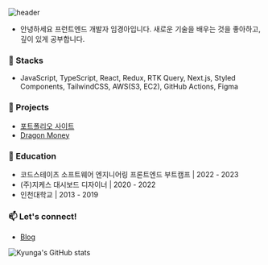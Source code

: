 ![header](https://capsule-render.vercel.app/api?type=soft&color=auto&height=150&section=header&text=KyungaIM&fontSize=70&animation=twinkling)
- 안녕하세요 프런트엔드 개발자 임경아입니다. 새로운 기술을 배우는 것을 좋아하고, 깊이 있게 공부합니다.

### 🔨 Stacks 
- JavaScript, TypeScript, React, Redux, RTK Query, Next.js, Styled Components, TailwindCSS, AWS(S3, EC2), GitHub Actions, Figma

### 🌱 Projects
- [포트폴리오 사이트](https://myportfolio-kyungaim.vercel.app/) <br/>
- [Dragon Money](https://www.notion.so/9d636b91667a46d3bc704f32a65c2ef7) <br/>

### 🔭 Education
- 코드스테이츠 소프트웨어 엔지니어링 프론트엔드 부트캠프 | 2022 - 2023
- (주)지케스 대시보드 디자이너 | 2020 - 2022
- 인천대학교 | 2013 - 2019

### 📫 Let's connect!
- [Blog](https://www.notion.so/kyungadev/kyunga-Blog-cd90743558cb414d8a7e72db5426da79)

![Kyunga's GitHub stats](https://github-readme-stats.vercel.app/api?username=kyungaIM&show_icons=true&theme=transparent)
